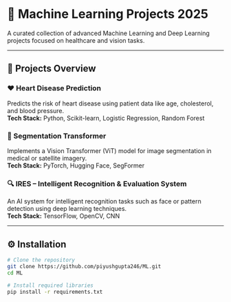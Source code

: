 # 🚀 Machine Learning Projects 2025

A curated collection of advanced Machine Learning and Deep Learning projects focused on healthcare and vision tasks.

---

## 📂 Projects Overview

### ❤️ Heart Disease Prediction
Predicts the risk of heart disease using patient data like age, cholesterol, and blood pressure.  
**Tech Stack:** Python, Scikit-learn, Logistic Regression, Random Forest

### 🧠 Segmentation Transformer
Implements a Vision Transformer (ViT) model for image segmentation in medical or satellite imagery.  
**Tech Stack:** PyTorch, Hugging Face, SegFormer

### 🔍 IRES – Intelligent Recognition & Evaluation System
An AI system for intelligent recognition tasks such as face or pattern detection using deep learning techniques.  
**Tech Stack:** TensorFlow, OpenCV, CNN

---

## ⚙️ Installation

```bash
# Clone the repository
git clone https://github.com/piyushgupta246/ML.git
cd ML

# Install required libraries
pip install -r requirements.txt
